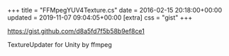 +++
title = "FFMpegYUV4Texture.cs"
date = 2016-02-15 20:18:00+00:00
updated = 2019-11-07 09:04:05+00:00
[extra]
css = "gist"
+++

<https://gist.github.com/d8a5fd7f5b58b9ef8ce1>

TextureUpdater for Unity by ffmpeg

